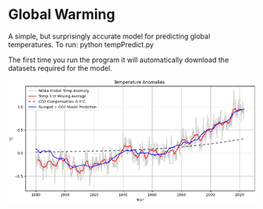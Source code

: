 # Global Warming
A simple, but surprisingly accurate model for predicting global temperatures.
To run:  python tempPredict.py

The first time you run the program it will automatically download the datasets required for the model.

![Plot](./TempPrediction.png)
